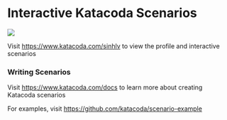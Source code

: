 # Interactive Katacoda Scenarios

[![](http://shields.katacoda.com/katacoda/sinhlv/count.svg)](https://www.katacoda.com/sinhlv "Get your profile on Katacoda.com")

Visit https://www.katacoda.com/sinhlv to view the profile and interactive scenarios

### Writing Scenarios
Visit https://www.katacoda.com/docs to learn more about creating Katacoda scenarios

For examples, visit https://github.com/katacoda/scenario-example
